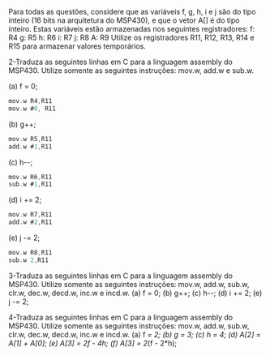 Para todas as questões, considere que as variáveis f, g, h, i e j são do tipo inteiro (16 bits na arquitetura do MSP430), e que o vetor A[] é do tipo inteiro. Estas variáveis estão armazenadas nos seguintes registradores: f: R4 g: R5 h: R6 i: R7 j: R8 A: R9 Utilize os registradores R11, R12, R13, R14 e R15 para armazenar valores temporários.

2-Traduza as seguintes linhas em C para a linguagem assembly do MSP430. Utilize somente as seguintes instruções: mov.w, add.w e sub.w.

(a) f = 0; 

```C
mov.w R4,R11
mov.w #0, R11

```

(b) g++;

```C
mov.w R5,R11
add.w #1,R11

```

(c) h--; 

```C
mov.w R6,R11
sub.w #1,R11

```

(d) i += 2; 

```C
mov.w R7,R11
add.w #2,R11

```

(e) j -= 2;
```C
mov.w R8,R11
sub.w 2,R11

```


3-Traduza as seguintes linhas em C para a linguagem assembly do MSP430. Utilize somente as seguintes instruções: mov.w, add.w, sub.w, clr.w, dec.w, decd.w, inc.w e incd.w. 
(a) f = 0; 
(b) g++; 
(c) h--; 
(d) i += 2; 
(e) j -= 2;

4-Traduza as seguintes linhas em C para a linguagem assembly do MSP430. Utilize somente as seguintes instruções: mov.w, add.w, sub.w, clr.w, dec.w, decd.w, inc.w e incd.w. 
(a) f *= 2; 
(b) g *= 3; 
(c) h *= 4; 
(d) A[2] = A[1] + A[0]; 
(e) A[3] = 2*f - 4*h; 
(f) A[3] = 2*(f - 2*h);
